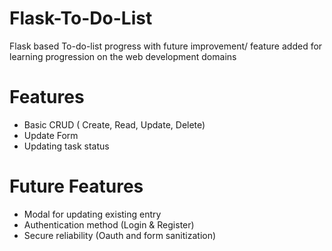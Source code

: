 # Flask-To-Do-List
Flask based To-do-list progress with future improvement/ feature added for learning progression on the web development domains


# Features
* Basic CRUD ( Create, Read, Update, Delete)
* Update Form
* Updating task status

# Future Features
* Modal for updating existing entry
* Authentication method (Login & Register)
* Secure reliability (Oauth and form sanitization)